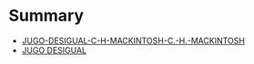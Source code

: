 # Summary

* [JUGO-DESIGUAL-C-H-MACKINTOSH-C.-H.-MACKINTOSH](README.md)
* [JUGO DESIGUAL](jugo_desigual.md)
